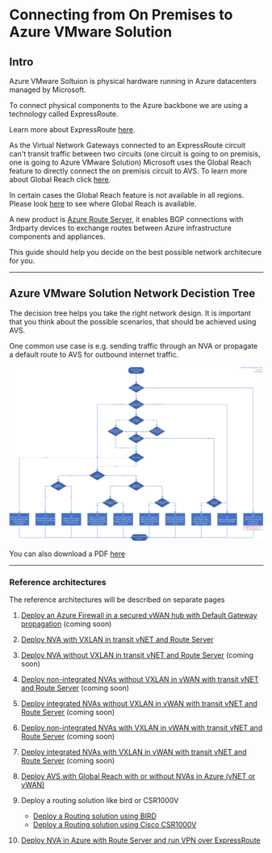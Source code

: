 # Connecting from On Premises to Azure VMware Solution

## Intro

Azure VMware Soltuion is physical hardware running in Azure datacenters managed by Microsoft.

To connect physical components to the Azure backbone we are using a technology called ExpressRoute.

Learn more about ExpressRoute [here](https://docs.microsoft.com/en-us/azure/expressroute/expressroute-introduction).

As the Virtual Network Gateways connected to an ExpressRoute circuit can't transit traffic between two circuits (one circuit is going to on premisis, one is going to Azure VMware Solution) Microsoft uses the Global Reach feature to directly connect the on premisis circuit to AVS.
To learn more about Global Reach click [here](https://docs.microsoft.com/en-us/azure/expressroute/expressroute-global-reach).

In certain cases the Global Reach feature is not available in all regions. Please look [here](https://docs.microsoft.com/en-us/azure/expressroute/expressroute-global-reach#availability) to see where Global Reach is available.

A new product is [Azure Route Server](https://docs.microsoft.com/en-us/azure/route-server/overview), it enables BGP connections with 3rdparty devices to exchange routes between Azure infrastructure components and appliances.

This guide should help you decide on the best possible network architecure for you.

---

## Azure VMware Solution Network Decistion Tree

The decision tree helps you take the right network design.
It is important that you think about the possible scenarios, that should be achieved using AVS.

One common use case is e.g. sending traffic through an NVA or propagate a default route to AVS for outbound internet traffic.

![AVS network decision tree](images/avs-network-decision-tree.png)

You can also download a PDF [here](avs-network-decision-tree.pdf)

---

### Reference architectures

The reference architectures will be described on separate pages

  1. [Deploy an Azure Firewall in a secured vWAN hub with Default Gateway propagation](deploy-an-azure-firewall-in-a-secured-vwan-hub-with-default-gateway-propagation) (coming soon)
  2. [Deploy NVA with VXLAN in transit vNET and Route Server](deploy-nva-with-vxlan-in-transit-vnet-and-route-server)
  3. [Deploy NVA without VXLAN in transit vNET and Route Server](deploy-nva-without-vxlan-in-transit-vnet-and-route-server) (coming soon)
  4. [Deploy non-integrated NVAs without VXLAN in vWAN with transit vNET and Route Server](deploy-non-integrated-nvas-without-vxlan-in-vwan-with-transit-vnet-and-route-server) (coming soon)
  5. [Deploy integrated NVAs without VXLAN in vWAN with transit vNET and Route Server](deploy-integrated-nvas-without-vxlan-in-vwan-with-transit-vnet-and-route-server) (coming soon)
  6. [Deploy non-integrated NVAs with VXLAN in vWAN with transit vNET and Route Server](deploy-non-integrated-nvas-with-vxlan-in-vwan-with-transit-vnet-and-route-server) (coming soon)
  7. [Deploy integrated NVAs with VXLAN in vWAN with transit vNET and Route Server](deploy-integrated-nvas-with-vxlan-in-vwan-with-transit-vnet-and-route-server) (coming soon)
  8. [Deploy AVS with Global Reach with or without NVAs in Azure (vNET or vWAN)](deploy-avs-with-global-reach-with-or-without-nvas-in-azure-vnet-or-vwan)
  9. Deploy a routing solution like bird or CSR1000V

      * [Deploy a Routing solution using BIRD](deploy-routing-bird)
      * [Deploy a Routing solution using Cisco CSR1000V](deploy-routing-csr1000v)
  
  10. [Deploy NVA in Azure with Route Server and run VPN over ExpressRoute](deploy-nva-in-azure-with-route-server-and-vpn-over-expressroute)
